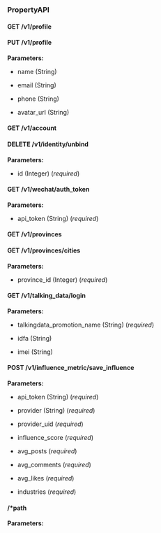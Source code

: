 ### PropertyAPI



#### GET /v1/profile

 



#### PUT /v1/profile

 

**Parameters:** 


 - name (String)

 - email (String)

 - phone (String)

 - avatar\_url (String)



#### GET /v1/account

 



#### DELETE /v1/identity/unbind

 

**Parameters:** 


 - id (Integer) (*required*)



#### GET /v1/wechat/auth\_token

 

**Parameters:** 


 - api\_token (String) (*required*)



#### GET /v1/provinces

 



#### GET /v1/provinces/cities

 

**Parameters:** 


 - province\_id (Integer) (*required*)



#### GET /v1/talking\_data/login

 

**Parameters:** 


 - talkingdata\_promotion\_name (String) (*required*)

 - idfa (String)

 - imei (String)



#### POST /v1/influence\_metric/save\_influence

 

**Parameters:** 


 - api\_token (String) (*required*)

 - provider (String) (*required*)

 - provider\_uid (*required*)

 - influence\_score (*required*)

 - avg\_posts (*required*)

 - avg\_comments (*required*)

 - avg\_likes (*required*)

 - industries (*required*)



####  /*path

 

**Parameters:** 





